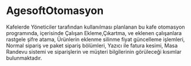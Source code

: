 # AgesoftOtomasyon

Kafelerde Yöneticiler tarafından kullanılması planlanan bu kafe otomasyon programında, içerisinde Çalışan Ekleme,Çıkartma, ve eklenen çalışanlara rastgele şifre atama,
Ürünlerin eklenme silinme fiyat güncelleme işlemleri, Normal sipariş ve paket sipariş bölümleri, Yazıcı ile fatura kesimi, Masa Randevu sistemi 
ve siparişlerin ve müşteri bilgilerinin görüleceği kısımlar bulunmaktadır.

